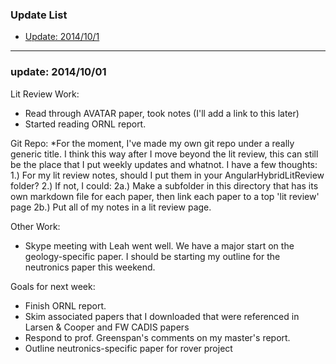### Update List
* [Update: 2014/10/1](#update-20141001)

***

### update: 2014/10/01

Lit Review Work:
* Read through AVATAR paper, took notes (I'll add a link to this later)
* Started reading ORNL report.

Git Repo:
*For the moment, I've made my own git repo under a really generic title. I think this way after I move beyond the lit review, this can still be the place that I put weekly updates and whatnot. I have a few thoughts:
1.) For my lit review notes, should I put them in your AngularHybridLitReview folder? 
2.) If not, I could:
2a.) Make a subfolder in this directory that has its own markdown file for each paper, then link each paper to a top 'lit review' page
2b.) Put all of my notes in a lit review page. 
 
Other Work:
* Skype meeting with Leah went well. We have a major start on the geology-specific paper. I should be starting my outline for the neutronics paper this weekend. 

Goals for next week:
* Finish ORNL report. 
* Skim associated papers that I downloaded that were referenced in Larsen & Cooper and FW CADIS papers
* Respond to prof. Greenspan's comments on my master's report. 
* Outline neutronics-specific paper for rover project 
